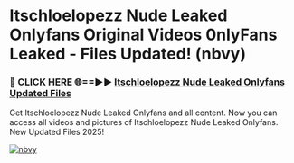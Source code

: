# Itschloelopezz Nude Leaked Onlyfans Original Videos 0nlyFans Leaked - Files Updated! (nbvy)

<h3>🔴 CLICK HERE 🌐==►► <a href="https://tinyurl.com/3hn5wdd3" rel="nofollow">Itschloelopezz Nude Leaked Onlyfans Updated Files</a></h3>

Get Itschloelopezz Nude Leaked Onlyfans and all content. Now you can access all videos and pictures of Itschloelopezz Nude Leaked Onlyfans. New Updated Files 2025!

[![nbvy](https://i.imgur.com/4HnBqBT.gif)](https://tinyurl.com/3hn5wdd3)
